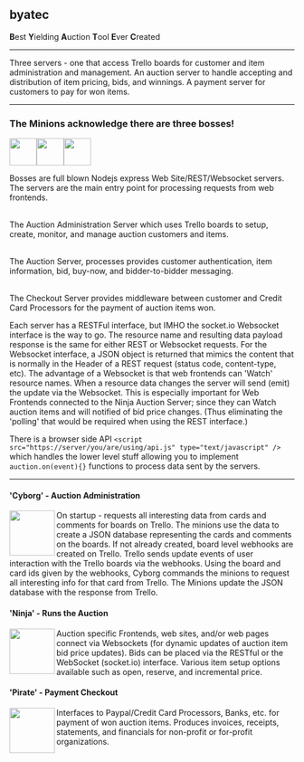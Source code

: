 ## byatec

**B**est **Y**ielding **A**uction **T**ool **E**ver **C**reated

-----

Three servers - one that access Trello boards for customer and item administration and management. An auction server to handle accepting and distribution of item pricing, bids, and winnings. A payment server for customers to pay for won items.

-----


### The Minions acknowledge there are three bosses!

<img src="https://s3.amazonaws.com/potofcoffee2go/byatec/images/cyborg.svg" height="48" width="48" /><img src="https://s3.amazonaws.com/potofcoffee2go/byatec/images/ninja.svg" height="48" width="48" /><img src="https://s3.amazonaws.com/potofcoffee2go/byatec/images/pirate.svg" height="48" width="48" />

Bosses are full blown Nodejs express Web Site/REST/Websocket servers. The servers are the main entry point for processing requests from web frontends.<br /><br />

The Auction Administration Server which uses Trello boards to setup, create, monitor, and manage auction customers and items.<br /><br />

The Auction Server, processes provides customer authentication, item information, bid, buy-now, and bidder-to-bidder messaging.<br /><br />

The Checkout Server provides middleware between customer and Credit Card Processors for the payment of auction items won.

Each server has a RESTFul interface, but IMHO the socket.io Websocket interface is the way to go. The resource name and resulting data payload response is the same for either REST or Websocket requests. For the Websocket interface, a JSON object is returned that mimics the content that is normally in the Header of a REST request (status code, content-type, etc). The advantage of a Websocket is that web frontends can 'Watch' resource names. When a resource data changes the server will send (emit) the update via the Websocket. This is especially important for Web Frontends connected to the Ninja Auction Server; since they can Watch auction items and will notified of bid price changes. (Thus eliminating the 'polling' that would be required when using the REST interface.)

There is a browser side API `<script src="https://server/you/are/using/api.js" type="text/javascript" />` which handles the lower level stuff allowing you to implement `auction.on(event){}` functions to process data sent by the servers.

-------

#### 'Cyborg' - Auction Administration

 <img src="https://s3.amazonaws.com/potofcoffee2go/byatec/images/cyborg.svg" height="80" width="80" align="left">
 <p>On startup - requests all interesting data from cards and comments for boards on Trello. The minions use the data to create a JSON database representing the cards and comments on the boards. If not already created, board level webhooks are created on Trello. Trello sends update events of user interaction with the Trello boards via the webhooks. Using the board and card ids given by the webhooks, Cyborg commands the minions to request all interesting info for that card from Trello. The Minions update the JSON database with the response from Trello.</p>

#### 'Ninja' - Runs the Auction
 <img src="https://s3.amazonaws.com/potofcoffee2go/byatec/images/ninja.svg" height="80" width="80" align="left">
 <p>Auction specific Frontends, web sites, and/or web pages connect via Websockets (for dynamic updates of auction item bid price updates). Bids can be placed via the RESTful or the WebSocket (socket.io) interface. Various item setup options available such as open, reserve, and incremental price.</p>

#### 'Pirate' - Payment Checkout

 <img src="https://s3.amazonaws.com/potofcoffee2go/byatec/images/pirate.svg" height="80" width="80" align="left">
 <p>Interfaces to Paypal/Credit Card Processors, Banks, etc. for payment of won auction items. Produces invoices, receipts, statements, and financials for non-profit or for-profit organizations.</p>
<br />
